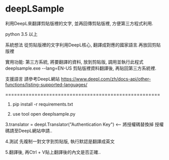 # deepLSample
利用DeepL來翻譯剪貼版裡的文字, 並再回傳剪貼版裡, 方便第三方程式利用.

python 3.5 以上

系統想法
從剪貼版裡的文字利用DeepL核心, 翻譯成對應的國家語言.再放回剪貼版裡

實用功能:
第三方系統, 將要翻譯的資料, 放到剪貼版, 調用並執行此程式
deeplsample.exe --lang=EN-US
剪貼版裡資料翻譯後, 再貼回第三方系統裡.

支援語言
請參考DeepL網站 
https://www.deepl.com/zh/docs-api/other-functions/listing-supported-languages/

=====================================================
1. pip install -r requirements.txt

2. use tool open deeplsample.py

3.translator = deepl.Translator("Authentication Key") <-- 將授權碼替換掉
授權碼請至DeepL網站申請..

4.測試 先複制一對文字到剪貼版, 執行默認是翻譯成英文

5.翻譯後, 再Ctrl + V貼上翻譯後的內文是否正確..
